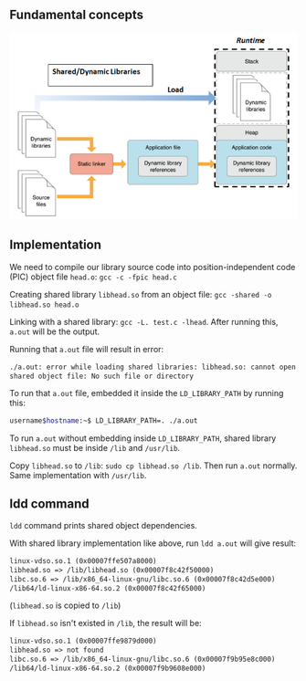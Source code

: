 ## Fundamental concepts

![](Images/shared_library.png)

## Implementation

We need to compile our library source code into position-independent code (PIC) object file ``head.o``: ``gcc -c -fpic head.c``

Creating shared library ``libhead.so`` from an object file: ``gcc -shared -o libhead.so head.o``

Linking with a shared library: ``gcc -L. test.c -lhead``. After running this, ``a.out`` will be the output.

Running that ``a.out`` file will result in error:

```
./a.out: error while loading shared libraries: libhead.so: cannot open shared object file: No such file or directory
```

To run that ``a.out`` file, embedded it inside the ``LD_LIBRARY_PATH`` by running this:

```sh
username$hostname:~$ LD_LIBRARY_PATH=. ./a.out
```

To run ``a.out`` without embedding inside ``LD_LIBRARY_PATH``, shared library ``libhead.so`` must be inside ``/lib`` and ``/usr/lib``.

Copy ``libhead.so`` to ``/lib``: ``sudo cp libhead.so /lib``. Then run ``a.out`` normally. Same implementation with ``/usr/lib``.

## ldd command

``ldd`` command prints shared object dependencies. 

With shared library implementation like above, run ``ldd a.out`` will give result:

```
linux-vdso.so.1 (0x00007ffe507a8000)
libhead.so => /lib/libhead.so (0x00007f8c42f50000)
libc.so.6 => /lib/x86_64-linux-gnu/libc.so.6 (0x00007f8c42d5e000)
/lib64/ld-linux-x86-64.so.2 (0x00007f8c42f65000)
```

(``libhead.so`` is copied to ``/lib``)

If ``libhead.so`` isn't existed in ``/lib``, the result will be:

```
linux-vdso.so.1 (0x00007ffe9879d000)
libhead.so => not found
libc.so.6 => /lib/x86_64-linux-gnu/libc.so.6 (0x00007f9b95e8c000)
/lib64/ld-linux-x86-64.so.2 (0x00007f9b9608e000)
```
